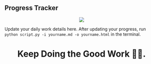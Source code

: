 ## Progress Tracker

<p align="center">
  <img src="https://cdn.theatlantic.com/media/files/2022/progress/progress-share.png" />
</p>

Update your daily work details here.
After updating your progress, run<br> `python script.py -i yourname.md -o yourname.html` in the terminal.
<center>
<h1> Keep Doing the Good Work ✌🏻.
</center>

